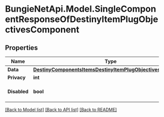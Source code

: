 
# BungieNetApi.Model.SingleComponentResponseOfDestinyItemPlugObjectivesComponent

## Properties

Name | Type | Description | Notes
------------ | ------------- | ------------- | -------------
**Data** | [**DestinyComponentsItemsDestinyItemPlugObjectivesComponent**](DestinyComponentsItemsDestinyItemPlugObjectivesComponent.md) |  | [optional] 
**Privacy** | **int** |  | [optional] 
**Disabled** | **bool** | If true, this component is disabled. | [optional] 

[[Back to Model list]](../README.md#documentation-for-models)
[[Back to API list]](../README.md#documentation-for-api-endpoints)
[[Back to README]](../README.md)

